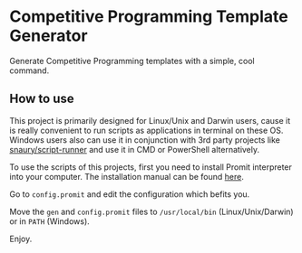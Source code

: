 # Competitive Programming Template Generator

Generate Competitive Programming templates with a simple, cool command.

## How to use
This project is primarily designed for Linux/Unix and Darwin users, cause it is really convenient to run scripts as applications in terminal on these OS. Windows users also can use it in conjunction with 3rd party projects like [snaury/script-runner](https://github.com/snaury/script-runner) and use it in CMD or PowerShell alternatively.

To use the scripts of this projects, first you need to install Promit interpreter into your computer. The installation manual can be found [here](https://github.com/singul4ri7y/promit#install).

Go to `config.promit` and edit the configuration which befits you.

Move the `gen` and `config.promit` files to `/usr/local/bin` (Linux/Unix/Darwin) or in `PATH` (Windows).

Enjoy.